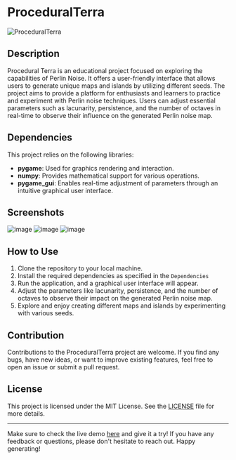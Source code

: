 # ProceduralTerra

![ProceduralTerra](screenshot.jpg)

## Description

Procedural Terra is an educational project focused on exploring the capabilities of Perlin Noise. It offers a user-friendly interface that allows users to generate unique maps and islands by utilizing different seeds. The project aims to provide a platform for enthusiasts and learners to practice and experiment with Perlin noise techniques. Users can adjust essential parameters such as lacunarity, persistence, and the number of octaves in real-time to observe their influence on the generated Perlin noise map.

## Dependencies

This project relies on the following libraries:

- **pygame**: Used for graphics rendering and interaction.
- **numpy**: Provides mathematical support for various operations.
- **pygame_gui**: Enables real-time adjustment of parameters through an intuitive graphical user interface.

## Screenshots
![image](https://github.com/Yousef-Albasel/ProceduralTerra/assets/111648493/e3617456-5bd9-4a5a-aea5-14d8e225b0be)
![image](https://github.com/Yousef-Albasel/ProceduralTerra/assets/111648493/1f7f9a81-33d3-429b-9961-ebd764bc21ab)
![image](https://github.com/Yousef-Albasel/ProceduralTerra/assets/111648493/cde30843-03b7-4daf-a050-af513d8f7fdb)



## How to Use

1. Clone the repository to your local machine.
2. Install the required dependencies as specified in the `Dependencies` 
3. Run the application, and a graphical user interface will appear.
4. Adjust the parameters like lacunarity, persistence, and the number of octaves to observe their impact on the generated Perlin noise map.
5. Explore and enjoy creating different maps and islands by experimenting with various seeds.

## Contribution

Contributions to the ProceduralTerra project are welcome. If you find any bugs, have new ideas, or want to improve existing features, feel free to open an issue or submit a pull request.

## License

This project is licensed under the MIT License. See the [LICENSE](LICENSE) file for more details.

---

Make sure to check the live demo [here](https://proceduralterra-demo.example.com) and give it a try! If you have any feedback or questions, please don't hesitate to reach out. Happy generating!
